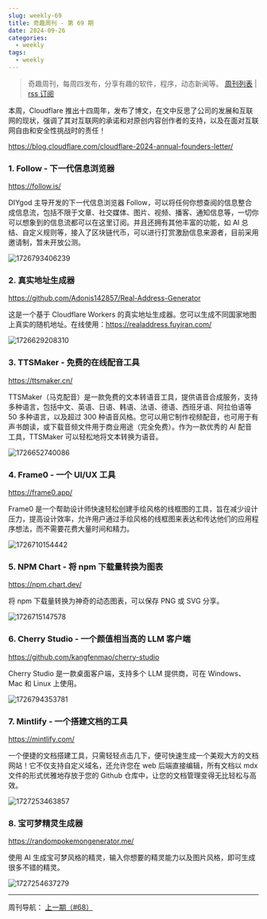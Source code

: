 ```yaml
---
slug: weekly-69
title: 奇趣周刊 - 第 69 期
date: 2024-09-26
categories:
  - weekly
tags:
  - weekly
---
```


> 奇趣周刊，每周四发布，分享有趣的软件，程序，动态新闻等。 [周刊列表](/categories/weekly/) | [rss 订阅](/categories/weekly/index.xml)

本周，Cloudflare 推出十四周年，发布了博文，在文中反思了公司的发展和互联网的现状，强调了其对互联网的承诺和对原创内容创作者的支持，以及在面对互联网自由和安全性挑战时的责任！

https://blog.cloudflare.com/cloudflare-2024-annual-founders-letter/

### 1. Follow - 下一代信息浏览器

https://follow.is/

DIYgod 主导开发的下一代信息浏览器 Follow，可以将任何你想查阅的信息整合成信息流，包括不限于文章、社交媒体、图片、视频、播客、通知信息等，一切你可以想象到的信息流都可以在这里订阅。并且还拥有其他丰富的功能，如 AI 总结、自定义规则等，接入了区块链代币，可以进行打赏激励信息来源者，目前采用邀请制，暂未开放公测。

![1726793406239](https://imgurl.zishu.me/2024/09/1726793406239.webp)

### 2. 真实地址生成器

https://github.com/Adonis142857/Real-Address-Generator

这是一个基于 Cloudflare Workers 的真实地址生成器。您可以生成不同国家地图上真实的随机地址。在线使用：https://realaddress.fuyiran.com/

![1726629208310](https://imgurl.zishu.me/2024/09/1726629208310.webp)

### 3. TTSMaker - 免费的在线配音工具

https://ttsmaker.cn/

TTSMaker（马克配音）是一款免费的文本转语音工具，提供语音合成服务，支持多种语言，包括中文、英语、日语、韩语、法语、德语、西班牙语、阿拉伯语等 50 多种语言，以及超过 300 种语音风格。您可以用它制作视频配音，也可用于有声书朗读，或下载音频文件用于商业用途（完全免费）。作为一款优秀的 AI 配音工具，TTSMaker 可以轻松地将文本转换为语音。

![1726652740086](https://imgurl.zishu.me/2024/09/1726652740086.webp)

### 4. Frame0 - 一个 UI/UX 工具

https://frame0.app/

Frame0 是一个帮助设计师快速轻松创建手绘风格的线框图的工具，旨在减少设计压力，提高设计效率，允许用户通过手绘风格的线框图来表达和传达他们的应用程序想法，而不需要花费大量时间和精力。

![1726710154442](https://imgurl.zishu.me/2024/09/1726710154442.webp)

### 5. NPM Chart - 将 npm 下载量转换为图表

https://npm.chart.dev/

将 npm 下载量转换为神奇的动态图表，可以保存 PNG 或 SVG 分享。

![1726715147578](https://imgurl.zishu.me/2024/09/1726715147578.webp)

### 6. Cherry Studio - 一个颜值相当高的 LLM 客户端

https://github.com/kangfenmao/cherry-studio

Cherry Studio 是一款桌面客户端，支持多个 LLM 提供商，可在 Windows、Mac 和 Linux 上使用。

![1726794353781](https://imgurl.zishu.me/2024/09/1726794353781.webp)

### 7. Mintlify - 一个搭建文档的工具

https://mintlify.com/

一个便捷的文档搭建工具，只需轻轻点击几下，便可快速生成一个美观大方的文档网站！它不仅支持自定义域名，还允许您在 web 后端直接编辑，所有文档以 mdx 文件的形式优雅地存放于您的 Github 仓库中，让您的文档管理变得无比轻松与高效。

![1727253463857](https://imgurl.zishu.me/2024/09/1727253463857.webp)

### 8. 宝可梦精灵生成器

https://randompokemongenerator.me/

使用 AI 生成宝可梦风格的精灵，输入你想要的精灵能力以及图片风格，即可生成很多不错的精灵。

![1727254637279](https://imgurl.zishu.me/2024/09/1727254637279.webp)


---

周刊导航：
[上一期（#68）](/blog/weekly-68.html) 
